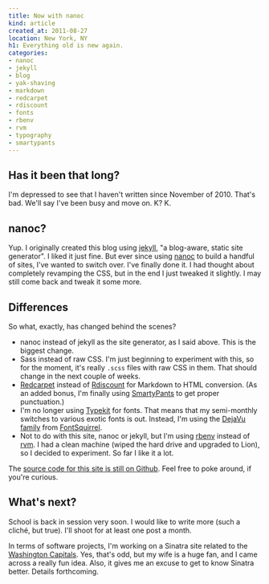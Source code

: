 ```yaml
---
title: Now with nanoc
kind: article
created_at: 2011-08-27
location: New York, NY
h1: Everything old is new again.
categories:
- nanoc
- jekyll
- blog
- yak-shaving
- markdown
- redcarpet
- rdiscount
- fonts
- rbenv
- rvm
- typography
- smartypants
---
```


## Has it been that long?

I'm depressed to see that I haven't written since November of 2010. That's bad. We'll say I've been busy and move on. K? K.

## nanoc?

Yup. I originally created this blog using [jekyll](https://github.com/mojombo/jekyll), "a blog-aware, static site generator". I liked it just fine. But ever since using [nanoc](http://nanoc.stoneship.org/) to build a handful of sites, I've wanted to switch over. I've finally done it. I had thought about completely revamping the CSS, but in the end I just tweaked it slightly. I may still come back and tweak it some more.

## Differences

So what, exactly, has changed behind the scenes?

+ nanoc instead of jekyll as the site generator, as I said above. This is the biggest change.
+ Sass instead of raw CSS. I'm just beginning to experiment with this, so for the moment, it's really `.scss` files with raw CSS in them. That should change in the next couple of weeks.
+ [Redcarpet](https://github.com/tanoku/redcarpet) instead of [Rdiscount](https://github.com/rtomayko/rdiscount) for Markdown to HTML conversion. (As an added bonus, I'm finally using [SmartyPants](http://daringfireball.net/projects/smartypants/) to get proper punctuation.)
+ I'm no longer using [Typekit](http://typekit.com/) for fonts. That means that my semi-monthly switches to various exotic fonts is out. Instead, I'm using the [DejaVu family](http://www.fontsquirrel.com/foundry/DejaVu-Fonts) from [FontSquirrel](http://www.fontsquirrel.com/).
+ Not to do with this site, nanoc or jekyll, but I'm using [rbenv](https://github.com/sstephenson/rbenv) instead of [rvm](http://rvm.beginrescueend.com). I had a clean machine (wiped the hard drive and upgraded to Lion), so I decided to experiment. So far I like it a lot.

The [source code for this site is still on Github](https://github.com/telemachus/ithaca). Feel free to poke around, if you're curious.

## What's next?

School is back in session very soon. I would like to write more (such a cliché, but true). I'll shoot for at least one post a month.

In terms of software projects, I'm working on a Sinatra site related to the [Washington Capitals](http://capitals.nhl.com/). Yes, that's odd, but my wife is a huge fan, and I came across a really fun idea. Also, it gives me an excuse to get to know Sinatra better. Details forthcoming.
